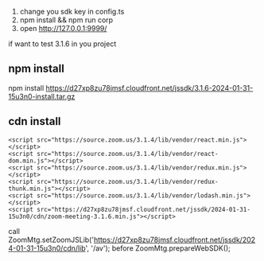 1. change you sdk key in config.ts
2. npm install && npm run corp
3. open http://127.0.0.1:9999/

if want to test 3.1.6 in you project 
## npm install

npm install https://d27xp8zu78jmsf.cloudfront.net/jssdk/3.1.6-2024-01-31-15u3n0-install.tar.gz

## cdn install
    <script src="https://source.zoom.us/3.1.4/lib/vendor/react.min.js"></script>
    <script src="https://source.zoom.us/3.1.4/lib/vendor/react-dom.min.js"></script>
    <script src="https://source.zoom.us/3.1.4/lib/vendor/redux.min.js"></script>
    <script src="https://source.zoom.us/3.1.4/lib/vendor/redux-thunk.min.js"></script>
    <script src="https://source.zoom.us/3.1.4/lib/vendor/lodash.min.js"></script>
    <script src="https://d27xp8zu78jmsf.cloudfront.net/jssdk/2024-01-31-15u3n0/cdn/zoom-meeting-3.1.6.min.js"></script>

call 
ZoomMtg.setZoomJSLib('https://d27xp8zu78jmsf.cloudfront.net/jssdk/2024-01-31-15u3n0/cdn/lib', '/av');
before ZoomMtg.prepareWebSDK();


